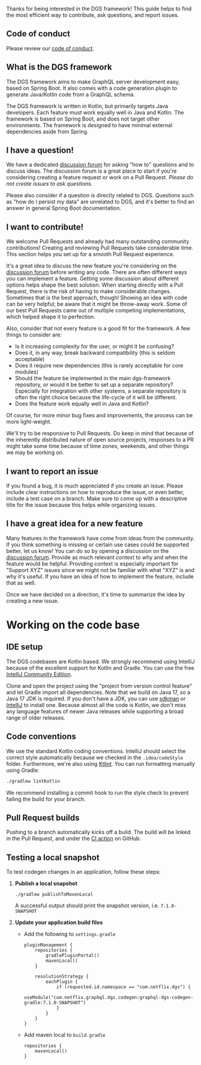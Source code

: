 Thanks for being interested in the DGS framework!
This guide helps to find the most efficient way to contribute, ask questions, and report issues.

Code of conduct
-----

Please review our [code of conduct](CODE_OF_CONDUCT.md).

What is the DGS framework
----

The DGS framework aims to make GraphQL server development easy, based on Spring Boot. It also comes with a code
generation plugin to generate Java/Kotlin code from a GraphQL schema.

The DGS framework is written in Kotlin, but primarily targets Java developers. Each feature must work equally well in
Java and Kotlin. The framework is based on Spring Boot, and does not target other environments. The framework is
designed to have minimal external dependencies aside from Spring.

I have a question!
-----

We have a dedicated [discussion forum](https://github.com/Netflix/dgs-framework/discussions) for asking "how to"
questions and to discuss ideas. The discussion forum is a great place to start if you're considering creating a feature
request or work on a Pull Request.
*Please do not create issues to ask questions.*

Please also consider if a question is directly related to DGS. Questions such as "how do I persist my data" are
unrelated to DGS, and it's better to find an answer in general Spring Boot documentation.

I want to contribute!
------

We welcome Pull Requests and already had many outstanding community contributions!
Creating and reviewing Pull Requests take considerable time. This section helps you set up for a smooth Pull Request
experience.

It's a great idea to discuss the new feature you're considering on
the [discussion forum](https://github.com/Netflix/dgs-framework/discussions) before writing any code. There are often
different ways you can implement a feature. Getting some discussion about different options helps shape the best
solution. When starting directly with a Pull Request, there is the risk of having to make considerable changes.
Sometimes that is the best approach, though!
Showing an idea with code can be very helpful; be aware that it might be throw-away work. Some of our best Pull Requests
came out of multiple competing implementations, which helped shape it to perfection.

Also, consider that not every feature is a good fit for the framework. A few things to consider are:

* Is it increasing complexity for the user, or might it be confusing?
* Does it, in any way, break backward compatibility (this is seldom acceptable)
* Does it require new dependencies (this is rarely acceptable for core modules)
* Should the feature be implemented in the main dgs-framework repository, or would it be better to set up a separate
  repository? Especially for integration with other systems, a separate repository is often the right choice because the
  life-cycle of it will be different.
* Does the feature work equally well in Java and Kotlin?

Of course, for more minor bug fixes and improvements, the process can be more light-weight.

We'll try to be responsive to Pull Requests. Do keep in mind that because of the inherently distributed nature of open
source projects, responses to a PR might take some time because of time zones, weekends, and other things we may be
working on.

I want to report an issue
-----

If you found a bug, it is much appreciated if you create an issue. Please include clear instructions on how to reproduce
the issue, or even better, include a test case on a branch. Make sure to come up with a descriptive title for the issue
because this helps while organizing issues.

I have a great idea for a new feature
----
Many features in the framework have come from ideas from the community. If you think something is missing or certain use
cases could be supported better, let us know!
You can do so by opening a discussion on the [discussion forum](https://github.com/Netflix/dgs-framework/discussions).
Provide as much relevant context to why and when the feature would be helpful. Providing context is especially important
for "Support XYZ" issues since we might not be familiar with what "XYZ" is and why it's useful. If you have an idea of
how to implement the feature, include that as well.

Once we have decided on a direction, it's time to summarize the idea by creating a new issue.


Working on the code base
====

IDE setup
-----
The DGS codebases are Kotlin based.
We strongly recommend using IntelliJ because of the excellent support for Kotlin and Gradle.
You can use the free [IntelliJ Community Edition](https://www.jetbrains.com/idea/download/).

Clone and open the project using the "project from version control feature" and let Gradle import all dependencies.
Note that we build on Java 17, so a Java 17 JDK is required.
If you don't have a JDK, you can use [sdkman](https://sdkman.io/) or [IntelliJ](https://www.jetbrains.com/help/idea/sdk.html) to install one.
Because almost all the code is Kotlin, we don't miss any language features of newer Java releases while supporting a broad range of older releases.

Code conventions
-----
We use the standard Kotlin coding conventions. IntelliJ should select the correct style automatically because we checked
in the `.idea/codeStyle` folder. Furthermore, we're also using [Ktlint](https://ktlint.github.io/). You can run
formatting manually using Gradle:

```sh
./gradlew lintKotlin
```

We recommend installing a commit hook to run the style check to prevent failing the build for your branch.

Pull Request builds
----
Pushing to a branch automatically kicks off a build. The build will be linked in the Pull Request, and under
the [CI action](https://github.com/Netflix/dgs-framework/actions/workflows/ci.yml) on GitHub.

Testing a local snapshot
----
To test codegen changes in an application, follow these steps:

1. **Publish a local snapshot**
   ```
   ./gradlew publishToMavenLocal
   ```
   A successful output should print the snapshot version, i.e. `7.1.0-SNAPSHOT`

2. **Update your application build files**
   
   - Add the following to `settings.gradle`

      ```
      pluginManagement {
          repositories {
              gradlePluginPortal()
              mavenLocal()
          }

          resolutionStrategy {
              eachPlugin {
                  if (requested.id.namespace == "com.netflix.dgs") {
                      useModule("com.netflix.graphql.dgs.codegen:graphql-dgs-codegen-gradle:7.1.0-SNAPSHOT")
                  }
              }
          }
      }
      ```
   - Add maven local to `build.gradle`

      ```
      repositories {
          mavenLocal()
      }
      ```
